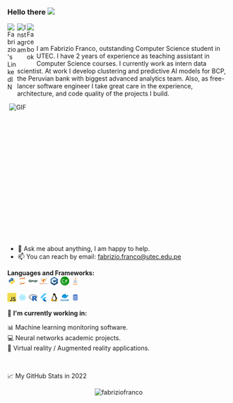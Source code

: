 ### Hello there <img src="https://icons-for-free.com/iconfiles/png/512/kenobi+jedi+obi+++wan+kenobi+star+wars+icon-1320166750126849595.png" width="40px">

<a href="https://www.linkedin.com/in/fabriziofrancoa/">
  <img align="left" alt="Fabrizio's LinkedIN" width="22px" src="https://raw.githubusercontent.com/peterthehan/peterthehan/master/assets/linkedin.svg" />
</a>

<a href="https://www.instagram.com/fabriziofrancoa/">
  <img align="left" alt="Instagram" width="22px" src="https://upload.wikimedia.org/wikipedia/commons/thumb/a/a5/Instagram_icon.png/2048px-Instagram_icon.png" />
</a>

<a href="https://www.facebook.com/fabriziofrancoa/">
  <img align="left" alt="Facebook" width="22px" src="https://icones.pro/wp-content/uploads/2021/02/facebook-logo-icone.png" />
</a>

<br/>
<br/>

I am Fabrizio Franco, outstanding Computer Science student in UTEC. I have 2 years of experience as teaching assistant in Computer Science courses. I currently work as intern data scientist. At work I develop clustering and predictive AI models for BCP, the Peruvian bank with biggest advanced analytics team. Also, as free-lancer software engineer I take great care in the experience, architecture, and code quality of the projects I build.


  <img align="right" alt="GIF" src="https://github.com/abhisheknaiidu/abhisheknaiidu/blob/master/code.gif?raw=true" width="500" height="320" />
  
- 💬 Ask me about anything, I am happy to help.
- 📫 You can reach by email: fabrizio.franco@utec.edu.pe
<!-- - 📝 [Resume](https://drive.google.com/file/d/186ledj5PMY2damRWGpOrxYQZ2xSKjKD_/view)-->
**Languages and Frameworks:**  
<code><img height="20" src="https://raw.githubusercontent.com/github/explore/80688e429a7d4ef2fca1e82350fe8e3517d3494d/topics/python/python.png"></code>
<code><img height="20" src="https://raw.githubusercontent.com/github/explore/80688e429a7d4ef2fca1e82350fe8e3517d3494d/topics/jupyter-notebook/jupyter-notebook.png"></code>
<code><img height="20" src="https://raw.githubusercontent.com/github/explore/80688e429a7d4ef2fca1e82350fe8e3517d3494d/topics/django/django.png"></code>
<code><img height="20" src="https://raw.githubusercontent.com/github/explore/80688e429a7d4ef2fca1e82350fe8e3517d3494d/topics/tensorflow/tensorflow.png"></code>
<code><img height="20" src="https://raw.githubusercontent.com/github/explore/80688e429a7d4ef2fca1e82350fe8e3517d3494d/topics/cpp/cpp.png"></code>
<code><img height="20" src="https://raw.githubusercontent.com/github/explore/80688e429a7d4ef2fca1e82350fe8e3517d3494d/topics/csharp/csharp.png"></code>
<code><img height="20" src="https://raw.githubusercontent.com/github/explore/80688e429a7d4ef2fca1e82350fe8e3517d3494d/topics/java/java.png"></code>

<code><img height="20" src="https://raw.githubusercontent.com/github/explore/80688e429a7d4ef2fca1e82350fe8e3517d3494d/topics/javascript/javascript.png"></code>
<code><img height="20" src="https://raw.githubusercontent.com/github/explore/80688e429a7d4ef2fca1e82350fe8e3517d3494d/topics/react/react.png"></code>
<code><img height="20" src="https://raw.githubusercontent.com/github/explore/80688e429a7d4ef2fca1e82350fe8e3517d3494d/topics/r/r.png"></code>
<code><img height="20" src="https://raw.githubusercontent.com/github/explore/80688e429a7d4ef2fca1e82350fe8e3517d3494d/topics/flutter/flutter.png"></code>
<code><img height="20" src="https://raw.githubusercontent.com/github/explore/80688e429a7d4ef2fca1e82350fe8e3517d3494d/topics/linux/linux.png"></code>
<code><img height="20" src="https://raw.githubusercontent.com/github/explore/80688e429a7d4ef2fca1e82350fe8e3517d3494d/topics/docker/docker.png"></code>
<code><img height="20" src="https://raw.githubusercontent.com/github/explore/80688e429a7d4ef2fca1e82350fe8e3517d3494d/topics/sql/sql.png"></code>


🚧 **I'm currently working in:**
<!-- TODO-IST:START -->
📊  Machine learning monitoring software.          
💻  Neural networks academic projects.      
📱  Virtual reality / Augmented reality applications.     
<!-- TODO-IST:END -->
<br/>

📈 My GitHub Stats in 2022

<p align="center"> <img src="https://github-readme-stats.vercel.app/api?username=fabriziofranco&show_icons=true&theme=dark" alt="fabriziofranco" />


